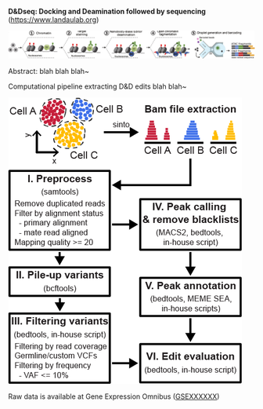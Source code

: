 **D&Dseq: Docking and Deamination followed by sequencing** (https://www.landaulab.org)

![plot](./main/figs/DnD_workflow.png)

Abstract: blah blah blah~


Computational pipeline extracting D&D edits blah blah~

![plot](./main/figs/analytic_pipeline.png)

Raw data is available at Gene Expression Omnibus ([GSEXXXXXX](https://www.landaulab.org))

